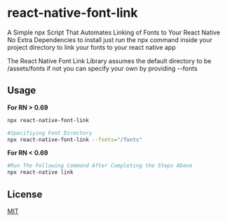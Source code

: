 # react-native-font-link

A Simple npx Script That Automates Linking of Fonts to Your React Native No Extra Dependencies
to install just run the npx command inside your project directory to link your fonts to your react native app

The React Native Font Link Library assumes the default directory to be /assets/fonts if not you can specify your own by providing --fonts


## Usage
**For RN > 0.69**
```bash
npx react-native-font-link

#Specifiying Font Directory
npx react-native-font-link --fonts="/fonts"

```

**For RN < 0.69**
```bash
#Run The Following Command After Completing the Steps Above
npx react-native link

```


## License
[MIT](https://choosealicense.com/licenses/MIT/)